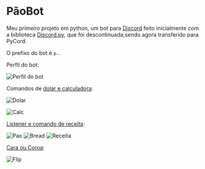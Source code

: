 
# PãoBot

Meu primeiro projeto em python, um bot para [Discord](https://discord.com/) feito inicialmente com a biblioteca [Discord.py](https://github.com/Rapptz/discord.py), que foi descontinuada,sendo agora transferido para PyCord.

O prefixo do bot é `p.`.

Perfil do bot:

![Perfil do bot](https://user-images.githubusercontent.com/60411891/132714283-2396eaef-11f8-4dff-b708-27b7bec71efd.png)


Comandos de [dolar e calculadora](https://github.com/AngryPlayer04/PaoBot/blob/main/Cogs/calc.py):

![Dolar](https://user-images.githubusercontent.com/60411891/132716964-52b5eba7-25f4-43e7-8e5d-c96bd69c977a.png)


![Calc](https://user-images.githubusercontent.com/60411891/132715394-717580b7-c472-46cc-8095-3c326f03ba6e.png)


[Listener e comando de receita](https://github.com/AngryPlayer04/PaoBot/blob/main/Cogs/fun.py):

![Pao](https://user-images.githubusercontent.com/60411891/132714588-4b87bb2e-89c5-4a18-b375-114089d40106.png)
![Bread](https://user-images.githubusercontent.com/60411891/132714650-f5f004f3-75df-4e40-b3e6-aed527e2c7d0.png)
![Receita](https://user-images.githubusercontent.com/60411891/132715261-9e42d312-6aab-4327-9d3e-ef1ac2480267.png)

[Cara ou Coroa](https://github.com/AngryPlayer04/PaoBot/blob/main/Cogs/fun.py):

![Flip](https://user-images.githubusercontent.com/60411891/132715118-aef37031-6ab6-4348-9006-46e5a1b11d49.png)






